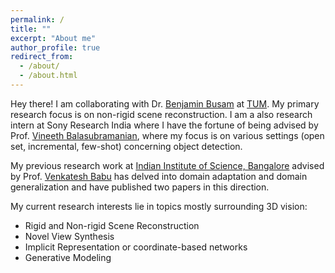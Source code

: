 ```yaml
---
permalink: /
title: ""
excerpt: "About me"
author_profile: true
redirect_from: 
  - /about/
  - /about.html
---
```


Hey there! I am collaborating with Dr. [Benjamin Busam](https://www.cs.cit.tum.de/camp/members/benjamin-busam/) at [TUM](https://www.cs.cit.tum.de/camp/start/). My primary research focus is on non-rigid scene reconstruction. I am a also research intern at Sony Research India where I have the fortune of being advised by Prof. [Vineeth Balasubramanian](https://people.iith.ac.in/vineethnb/), where my focus is on various settings (open set, incremental, few-shot) concerning object detection. 

My previous research work at [Indian Institute of Science, Bangalore](https://iisc.ac.in/) advised by Prof. [Venkatesh Babu](http://cds.iisc.ac.in/faculty/venky/) has delved into domain adaptation and domain generalization and have published two papers in this direction. 

My current research interests lie in topics mostly surrounding 3D vision:
* Rigid and Non-rigid Scene Reconstruction
* Novel View Synthesis
* Implicit Representation or coordinate-based networks
* Generative Modeling
